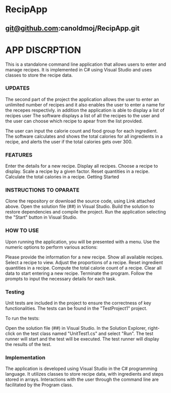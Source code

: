 # RecipApp
## git@github.com:canoldmoj/RecipApp.git




# APP DISCRPTION 
This is a standalone command line application that allows users to enter and manage recipes. It is implemented in C# using Visual Studio and uses classes to store the recipe data.

### UPDATES
The second part of the project the application allows the user to enter an unlimited number of recipes and it also enables the user to enter a name for the recepes respectivly. in addition the application is able to display a list of recipes user The  software displays a list of all the recipes to the user and the user can choose which recipe to apear from the list provided.

The user can input the calorie count and food group for each ingredient. The software calculates and shows the total calories for all ingredients in a recipe, and alerts the user if the total calories gets over 300.

### FEATURES 

Enter the details for a new recipe.
Display all recipes.
Choose a recipe to display.
Scale a recipe by a given factor.
Reset quantities in a recipe.
Calculate the total calories in a recipe.
Getting Started

### INSTRUCTIONS TO OPARATE 

Clone the repository or download the source code, using Link attached above.
Open the solution file (##) in Visual Studio.
Build the solution to restore dependencies and compile the project.
Run the application selecting the "Start" button in Visual Studio.


### HOW TO USE 

Upon running the application, you will be presented with a menu. Use the numeric options to perform various actions:

Please provide the information for a new recipe.
Show all available recipes.
Select a recipe to view.
Adjust the proportions of a recipe.
Reset ingredient quantities in a recipe.
Compute the total calorie count of a recipe.
Clear all data to start entering a new recipe.
Terminate the program.
Follow the prompts to input the necessary details for each task.


### Testing

Unit tests are included in the project to ensure the correctness of key functionalities. The tests can be found in the "TestProject1" project.

To run the tests:

Open the solution file (##) in Visual Studio.
In the Solution Explorer, right-click on the test class named "UnitTest1.cs" and select "Run".
The test runner will start and the test will be executed.
The test runner will display the results of the test.

### Implementation

The application is developed using Visual Studio in the C# programming language. It utilizes classes to store recipe data, with ingredients and steps stored in arrays. Interactions with the user through the command line are facilitated by the Program class.


